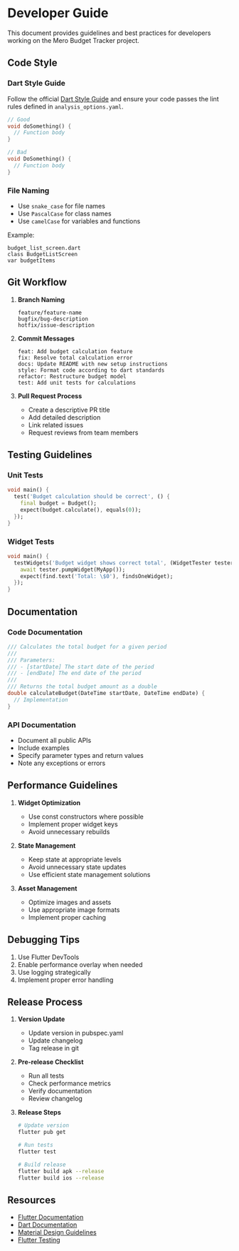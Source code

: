 # Developer Guide

This document provides guidelines and best practices for developers working on the Mero Budget Tracker project.

## Code Style

### Dart Style Guide

Follow the official [Dart Style Guide](https://dart.dev/guides/language/effective-dart/style) and ensure your code passes the lint rules defined in `analysis_options.yaml`.

```dart
// Good
void doSomething() {
  // Function body
}

// Bad
void DoSomething() {
  // Function body
}
```

### File Naming

- Use `snake_case` for file names
- Use `PascalCase` for class names
- Use `camelCase` for variables and functions

Example:
```
budget_list_screen.dart
class BudgetListScreen
var budgetItems
```

## Git Workflow

1. **Branch Naming**
   ```
   feature/feature-name
   bugfix/bug-description
   hotfix/issue-description
   ```

2. **Commit Messages**
   ```
   feat: Add budget calculation feature
   fix: Resolve total calculation error
   docs: Update README with new setup instructions
   style: Format code according to dart standards
   refactor: Restructure budget model
   test: Add unit tests for calculations
   ```

3. **Pull Request Process**
   - Create a descriptive PR title
   - Add detailed description
   - Link related issues
   - Request reviews from team members

## Testing Guidelines

### Unit Tests
```dart
void main() {
  test('Budget calculation should be correct', () {
    final budget = Budget();
    expect(budget.calculate(), equals(0));
  });
}
```

### Widget Tests
```dart
void main() {
  testWidgets('Budget widget shows correct total', (WidgetTester tester) async {
    await tester.pumpWidget(MyApp());
    expect(find.text('Total: \$0'), findsOneWidget);
  });
}
```

## Documentation

### Code Documentation
```dart
/// Calculates the total budget for a given period
///
/// Parameters:
/// - [startDate] The start date of the period
/// - [endDate] The end date of the period
///
/// Returns the total budget amount as a double
double calculateBudget(DateTime startDate, DateTime endDate) {
  // Implementation
}
```

### API Documentation
- Document all public APIs
- Include examples
- Specify parameter types and return values
- Note any exceptions or errors

## Performance Guidelines

1. **Widget Optimization**
   - Use const constructors where possible
   - Implement proper widget keys
   - Avoid unnecessary rebuilds

2. **State Management**
   - Keep state at appropriate levels
   - Avoid unnecessary state updates
   - Use efficient state management solutions

3. **Asset Management**
   - Optimize images and assets
   - Use appropriate image formats
   - Implement proper caching

## Debugging Tips

1. Use Flutter DevTools
2. Enable performance overlay when needed
3. Use logging strategically
4. Implement proper error handling

## Release Process

1. **Version Update**
   - Update version in pubspec.yaml
   - Update changelog
   - Tag release in git

2. **Pre-release Checklist**
   - Run all tests
   - Check performance metrics
   - Verify documentation
   - Review changelog

3. **Release Steps**
   ```bash
   # Update version
   flutter pub get
   
   # Run tests
   flutter test
   
   # Build release
   flutter build apk --release
   flutter build ios --release
   ```

## Resources

- [Flutter Documentation](https://docs.flutter.dev/)
- [Dart Documentation](https://dart.dev/guides)
- [Material Design Guidelines](https://material.io/design)
- [Flutter Testing](https://docs.flutter.dev/testing)